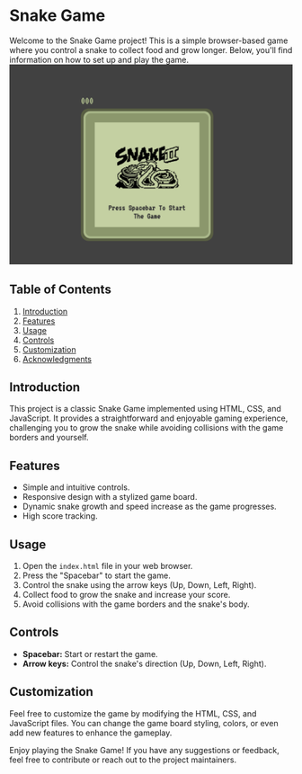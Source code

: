 # Snake Game

Welcome to the Snake Game project! This is a simple browser-based game where you control a snake to collect food and grow longer. Below, you'll find information on how to set up and play the game.
![alt text](<Screenshot 2024-03-07 at 6.58.47 PM.png>)
## Table of Contents

1. [Introduction](#introduction)
2. [Features](#features)
3. [Usage](#usage)
4. [Controls](#controls)
5. [Customization](#customization)
6. [Acknowledgments](#acknowledgments)

## Introduction

This project is a classic Snake Game implemented using HTML, CSS, and JavaScript. It provides a straightforward and enjoyable gaming experience, challenging you to grow the snake while avoiding collisions with the game borders and yourself.

## Features

- Simple and intuitive controls.
- Responsive design with a stylized game board.
- Dynamic snake growth and speed increase as the game progresses.
- High score tracking.


## Usage

1. Open the `index.html` file in your web browser.
2. Press the "Spacebar" to start the game.
3. Control the snake using the arrow keys (Up, Down, Left, Right).
4. Collect food to grow the snake and increase your score.
5. Avoid collisions with the game borders and the snake's body.

## Controls

- **Spacebar:** Start or restart the game.
- **Arrow keys:** Control the snake's direction (Up, Down, Left, Right).

## Customization

Feel free to customize the game by modifying the HTML, CSS, and JavaScript files. You can change the game board styling, colors, or even add new features to enhance the gameplay.


Enjoy playing the Snake Game! If you have any suggestions or feedback, feel free to contribute or reach out to the project maintainers.
